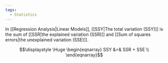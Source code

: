 ```yaml
---
tags:
  - Statistics
---
```

In [[Regression Analysis|Linear Models]], [[SSY|The total variation (SSY)]] is the sum of [[SSR|the explained variation (SSR)]] and [[Sum of squares errors|the unexplained variation (SSE)]].

$$\displaystyle \Huge \begin{eqnarray} 
SSY &=& SSR + SSE \\
\end{eqnarray}$$


